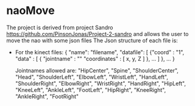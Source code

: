 # naoMove

The project is derived from project Sandro https://github.com/PinsonJonas/Project-2-sandro and allows the user to move the nao with some json files
The Json structure of each file is: 
  - For the kinect files:
    { "name": "filename",
      "datafile": [
        {"coord" : "1",
         "data" : [
          {
            "jointname" : ""
            "coordinates" : [
              x,
              y,
              Z
            ]
          },
          ...
         ]
       }, 
       ...
     }
     
     Jointnames allowed are: 
         "HipCenter", "Spine", "ShoulderCenter", "Head", "ShoulderLeft", "ElbowLeft", "WristLeft", "HandLeft", "ShoulderRight", "ElbowRight", "WristRight", "HandRight", "HipLeft", "KneeLeft", "AnkleLeft", "FootLeft", "HipRight", "KneeRight", "AnkleRight", "FootRight"
